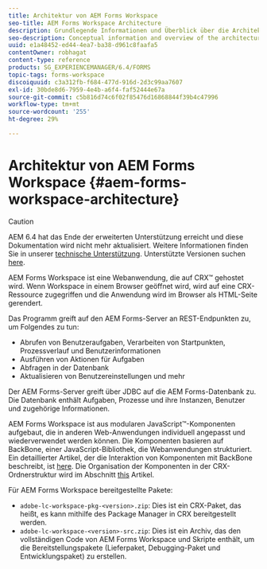 ```yaml
---
title: Architektur von AEM Forms Workspace
seo-title: AEM Forms Workspace Architecture
description: Grundlegende Informationen und Überblick über die Architektur von LiveCycle AEM Forms Workspace.
seo-description: Conceptual information and overview of the architecture of LiveCycle AEM Forms workspace.
uuid: e1a48452-ed44-4ea7-ba38-d961c8faafa5
contentOwner: robhagat
content-type: reference
products: SG_EXPERIENCEMANAGER/6.4/FORMS
topic-tags: forms-workspace
discoiquuid: c3a312fb-f684-477d-916d-2d3c99aa7607
exl-id: 30bde8d6-7959-4e4b-a6f4-faf52444e67a
source-git-commit: c5b816d74c6f02f85476d16868844f39b4c47996
workflow-type: tm+mt
source-wordcount: '255'
ht-degree: 29%

---
```


# Architektur von AEM Forms Workspace {#aem-forms-workspace-architecture}

>[!CAUTION]
>
>AEM 6.4 hat das Ende der erweiterten Unterstützung erreicht und diese Dokumentation wird nicht mehr aktualisiert. Weitere Informationen finden Sie in unserer [technische Unterstützung](https://helpx.adobe.com/de/support/programs/eol-matrix.html). Unterstützte Versionen suchen [here](https://experienceleague.adobe.com/docs/?lang=de).

AEM Forms Workspace ist eine Webanwendung, die auf CRX™ gehostet wird. Wenn Workspace in einem Browser geöffnet wird, wird auf eine CRX-Ressource zugegriffen und die Anwendung wird im Browser als HTML-Seite gerendert.

Das Programm greift auf den AEM Forms-Server an REST-Endpunkten zu, um Folgendes zu tun:

* Abrufen von Benutzeraufgaben, Verarbeiten von Startpunkten, Prozessverlauf und Benutzerinformationen
* Ausführen von Aktionen für Aufgaben
* Abfragen in der Datenbank
* Aktualisieren von Benutzereinstellungen und mehr

Der AEM Forms-Server greift über JDBC auf die AEM Forms-Datenbank zu. Die Datenbank enthält Aufgaben, Prozesse und ihre Instanzen, Benutzer und zugehörige Informationen.

AEM Forms Workspace ist aus modularen JavaScript™-Komponenten aufgebaut, die in anderen Web-Anwendungen individuell angepasst und wiederverwendet werden können. Die Komponenten basieren auf BackBone, einer JavaScript-Bibliothek, die Webanwendungen strukturiert. Ein detaillierter Artikel, der die Interaktion von Komponenten mit BackBone beschreibt, ist [here](/help/forms/using/backbone-interaction.md). Die Organisation der Komponenten in der CRX-Ordnerstruktur wird im Abschnitt [this](/help/forms/using/folder-structure.md) Artikel.

Für AEM Forms Workspace bereitgestellte Pakete:

* `adobe-lc-workspace-pkg-<version>.zip`: Dies ist ein CRX-Paket, das heißt, es kann mithilfe des Package Manager in CRX bereitgestellt werden.
* `adobe-lc-workspace-<version>-src.zip`: Dies ist ein Archiv, das den vollständigen Code von AEM Forms Workspace und Skripte enthält, um die Bereitstellungspakete (Lieferpaket, Debugging-Paket und Entwicklungspaket) zu erstellen.
